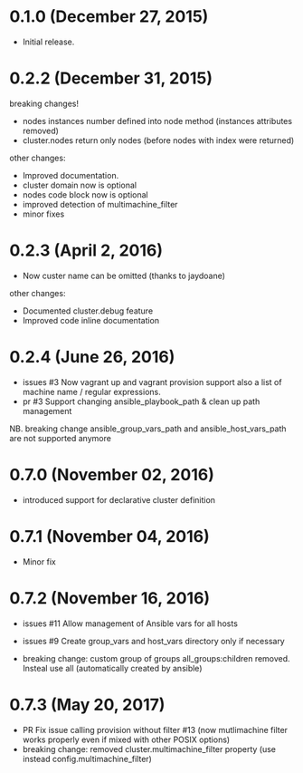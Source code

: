 # 0.1.0 (December 27, 2015)

* Initial release.


# 0.2.2 (December 31, 2015)

breaking changes!
* nodes instances number defined into node method (instances attributes removed)
* cluster.nodes return only nodes (before nodes with index were returned)

other changes:
* Improved documentation.
* cluster domain now is optional
* nodes code block now is optional
* improved detection of multimachine_filter
* minor fixes

# 0.2.3 (April 2, 2016)

* Now custer name can be omitted (thanks to jaydoane)

other changes:
* Documented cluster.debug feature
* Improved code inline documentation

# 0.2.4 (June 26, 2016)

* issues #3 Now vagrant up and vagrant provision support also a list of machine name / regular expressions.
* pr #3 Support changing ansible_playbook_path & clean up   path management

NB. breaking change
ansible_group_vars_path and ansible_host_vars_path are not supported anymore

# 0.7.0 (November 02, 2016)

* introduced support for declarative cluster definition

# 0.7.1 (November 04, 2016)

* Minor fix

# 0.7.2 (November 16, 2016)

* issues #11 Allow management of Ansible vars for all hosts
* issues #9 Create group_vars and host_vars directory only if necessary

* breaking change: custom group of groups all_groups:children removed. Insteal use all (automatically created by ansible)

# 0.7.3 (May 20, 2017)

* PR Fix issue calling provision without filter #13 (now mutlimachine filter works properly even if mixed with other POSIX options)
* breaking change: removed cluster.multimachine_filter property (use instead config.multimachine_filter)
